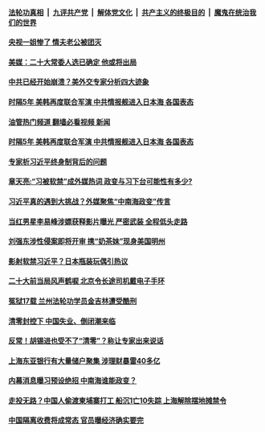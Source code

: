 ####  [法轮功真相](../../../../basic/blob/master/README.md?t=09270931) &nbsp;|&nbsp; [九评共产党](../../../../9ping.md/blob/master/README.md?t=09270931) &nbsp;|&nbsp; [解体党文化](../../../../jtdwh.md/blob/master/README.md?t=09270931)  &nbsp;|&nbsp; [共产主义的终极目的](../../../../gczydzjmd.md/blob/master/README.md?t=09270931) &nbsp;|&nbsp; [魔鬼在统治我们的世界](../../../../mgztzwmdsj.md/blob/master/README.md?t=09270931) 

#### [央视一姐惨了 情夫老公被团灭](../pages/soh5/657150.md?t=09270931) 
#### [美媒：二十大常委人选已确定  他或将出局](../pages/soh5/657270.md?t=09270931) 
#### [中共已经开始崩溃？美外交专家分析四大迹象](../pages/soh5/657264.md?t=09270931) 
#### [时隔5年 美韩再度联合军演 中共情报舰进入日本海 各国表态](../pages/soh5/657252.md?t=09270931) 
#### [油管热门频道 翻墙必看视频 新闻](http://136.244.67.144:81/youtube.html?09270931)
#### [时隔5年 美韩再度联合军演 中共情报舰进入日本海 各国表态](../pages/soh5/657252.md?t=09270931) 
#### [专家析习近平终身制背后的问题](../pages/soh5/657249.md?t=09270931) 
#### [章天亮:“习被软禁”成外媒热词 政变与习下台可能性有多少?](../pages/soh5/657228.md?t=09270931) 
#### [习近平真的遇到大挑战？外媒聚焦“中南海政变”传言](../pages/soh5/657231.md?t=09270931) 
#### [当红男星李易峰涉嫖获释影片曝光 严密武装 全程低头走路](../pages/soh5/657222.md?t=09270931) 
#### [刘强东涉性侵案即将开审  携“奶茶妹”现身美国明州](../pages/soh5/657195.md?t=09270931) 
#### [影射软禁习近平？日本瓶装玩偶引热议](../pages/soh5/657183.md?t=09270931) 
#### [二十大前当局风声鹤唳 北京令长途司机戴电子手环](../pages/soh5/657159.md?t=09270931) 
#### [冤狱17载 兰州法轮功学员金吉林遭受酷刑](../pages/soh5/657162.md?t=09270931) 
#### [清零封控下 中国失业、倒闭潮来临](../pages/soh5/657156.md?t=09270931) 
#### [反常！胡锡进也受不了“清零”？称让专家出来说话](../pages/soh5/657138.md?t=09270931) 
#### [上海东亚银行有大量储户聚集 涉理财暴雷40多亿](../pages/soh5/657129.md?t=09270931) 
#### [内幕消息曝习预设绝招 中南海谁能政变？](../pages/soh5/656898.md?t=09270931) 
#### [走投无路？中国人偷渡柬埔寨打工 船沉1亡10失踪 上海解除摆地摊禁令 ](../pages/soh5/657069.md?t=09270931) 
#### [中国隔离收费将成常态 官员曝经济确实要完](../pages/soh5/656895.md?t=09270931) 
<img src='http://gfw-breaker.win/goodnews/indexes/soh5.md' width='0px' height='0px'/>
